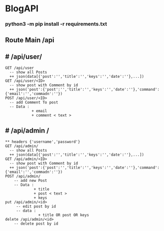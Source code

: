 # BlogAPI


### python3 -m pip install -r requirements.txt


## Route Main  /api

## # /api/user/
    GET /api/user  
      -- show all Posts 
      ++ json(data[{'post':'','title':'','keys':'','date':''},...])
    GET /api/user/<ID>
      -- show post with Comment by id 
      ++ json('post':{'post':'','title':'','keys':'','date':''},'command':{'email':'','commadn':''})
    POST /api/user/<ID>
      -- add Comment To post 
      -- Data :
                + email 
                + comment < text >
      
## # /api/admin /
    ** headers {'username','password'}
    GET /api/admin/  
      -- show all Posts 
      ++ json(data[{'post':'','title':'','keys':'','date':''},...])
    GET /api/admin/<ID>
      -- show post with Comment by id 
      ++ json('post':{'post':'','title':'','keys':'','date':''},'command':{'email':'','commadn':''})
    POST /api/admin/
        -- add new Post 
        -- Data :
                 + title
                 + post < text >
                 + keys 
    put /api/admin/<id> 
         -- edit post by id 
         -- data : 
                   + title OR post OR keys
    delete /api/admin/<id>
        -- delete post by id 
        
               
  
      
     

